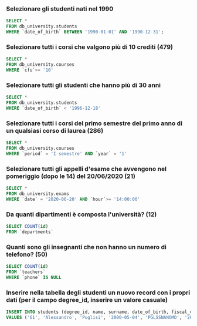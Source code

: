 ### Selezionare gli studenti nati nel 1990 

```SQL
SELECT * 
FROM db_university.students
WHERE `date_of_birth` BETWEEN '1990-01-01' AND '1990-12-31';
```

### Selezionare tutti i corsi che valgono più di 10 crediti (479)

```SQL
SELECT * 
FROM db_university.courses
WHERE `cfu`>= '10'
```

### Selezionare tutti gli studenti che hanno più di 30 anni

```SQL
SELECT * 
FROM db_university.students
WHERE `date_of_birth` < '1996-12-18'
```

### Selezionare tutti i corsi del primo semestre del primo anno di un qualsiasi corso di laurea (286)

```SQL
SELECT * 
FROM db_university.courses
WHERE `period` = 'I semestre' AND `year` = '1'
```

### Selezionare tutti gli appelli d'esame che avvengono nel pomeriggio (dopo le 14) del 20/06/2020 (21)

```SQL 
SELECT * 
FROM db_university.exams
WHERE `date` = '2020-06-20' AND `hour`>= '14:00:00'
```

### Da quanti dipartimenti è composta l'università? (12)

```SQL
SELECT COUNT(id) 
FROM `departments`
```

### Quanti sono gli insegnanti che non hanno un numero di telefono? (50)

```SQL
SELECT COUNT(id)
FROM `teachers`
WHERE `phone` IS NULL
``` 

### Inserire nella tabella degli studenti un nuovo record con i propri dati (per il campo degree_id, inserire un valore casuale)

```SQL
INSERT INTO students (degree_id, name, surname, date_of_birth, fiscal_code, enrolment_date, registration_number, email)
VALUES ('61', 'Alessandro', 'Puglisi', '2000-05-04', 'PGLSSNANOMD', '2021-05-04', '5551223', 'alessandropuglisi2000@gmail.com');
```
